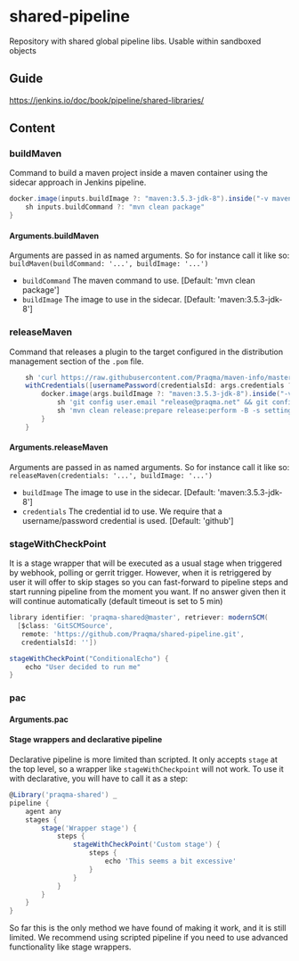 # shared-pipeline

Repository with shared global pipeline libs. Usable within sandboxed objects

## Guide

https://jenkins.io/doc/book/pipeline/shared-libraries/

## Content

### buildMaven

Command to build a maven project inside a maven container using the sidecar approach in Jenkins pipeline.

```groovy
docker.image(inputs.buildImage ?: "maven:3.5.3-jdk-8").inside("-v maven-repo:/root/.m2") {
    sh inputs.buildCommand ?: "mvn clean package"
}
```

#### Arguments.buildMaven

Arguments are passed in as named arguments. So for instance call it like so: `buildMaven(buildCommand: '...', buildImage: '...')`

- `buildCommand` The maven command to use. [Default: 'mvn clean package']
- `buildImage` The image to use in the sidecar. [Default: 'maven:3.5.3-jdk-8']

### releaseMaven

Command that releases a plugin to the target configured in the distribution management section of the `.pom` file.

```groovy
    sh 'curl https://raw.githubusercontent.com/Praqma/maven-info/master/settings.xml -O'
    withCredentials([usernamePassword(credentialsId: args.credentials ?: 'github', passwordVariable: 'passRelease', usernameVariable: 'userRelease'), string(credentialsId: 'jenkins-artifactory', variable: 'RELEASE_PW')]) {
        docker.image(args.buildImage ?: "maven:3.5.3-jdk-8").inside("-v maven-repo:/root/.m2") {
            sh 'git config user.email "release@praqma.net" && git config user.name "Praqma Release User"'
            sh 'mvn clean release:prepare release:perform -B -s settings.xml -Dusername=$userRelease -Dpassword=$passRelease'
        }
    }
```

#### Arguments.releaseMaven

Arguments are passed in as named arguments. So for instance call it like so: `releaseMaven(credentials: '...', buildImage: '...')`

- `buildImage` The image to use in the sidecar. [Default: 'maven:3.5.3-jdk-8']
- `credentials` The credential id to use. We require that a username/password credential is used. [Default: 'github']


### stageWithCheckPoint

It is a stage wrapper that will be executed as a usual stage when triggered by webhook, polling or gerrit trigger. However, when it is retriggered by user it will offer to skip stages so you can fast-forward to pipeline steps and start running pipeline from the moment you want. If no answer given then it will continue automatically (default timeout is set to 5 min)

```groovy
library identifier: 'praqma-shared@master', retriever: modernSCM(
  [$class: 'GitSCMSource',
   remote: 'https://github.com/Praqma/shared-pipeline.git',
   credentialsId: ''])

stageWithCheckPoint("ConditionalEcho") {
    echo "User decided to run me"
}
```

### pac

#### Arguments.pac

#### Stage wrappers and declarative pipeline

Declarative pipeline is more limited than scripted. It only accepts `stage` at the top level, so a wrapper like `stageWithCheckpoint` will not work. To use it with declarative, you will have to call it as a step:

```groovy
@Library('praqma-shared') _
pipeline {
    agent any
    stages {
        stage('Wrapper stage') {
            steps {
                stageWithCheckPoint('Custom stage') {
                    steps {
                        echo 'This seems a bit excessive'
                    }
                }
            }
        }
    }
}
```

So far this is the only method we have found of making it work, and it is still limited. We recommend using scripted pipeline if you need to use advanced functionality like stage wrappers.
